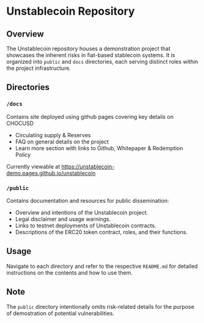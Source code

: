 # Unstablecoin Repository

## Overview

The Unstablecoin repository houses a demonstration project that showcases the inherent risks in fiat-based stablecoin systems. It is organized into `public` and `docs` directories, each serving distinct roles within the project infrastructure.

## Directories

### `/docs`
Contains site deployed using github pages covering key details on CHOCUSD
- Circulating supply & Reserves
- FAQ on general details on the project
- Learn more section with links to Github, Whitepaper & Redemption Policy

Currently viewable at https://unstablecoin-demo.pages.github.io/unstablecoin

### `/public`
Contains documentation and resources for public dissemination:
- Overview and intentions of the Unstablecoin project.
- Legal disclaimer and usage warnings.
- Links to testnet deployments of Unstablecoin contracts.
- Descriptions of the ERC20 token contract, roles, and their functions.

## Usage

Navigate to each directory and refer to the respective `README.md` for detailed instructions on the contents and how to use them.

## Note

The `public` directory intentionally omits risk-related details for the purpose of demostration of potential vulnerabilities.
